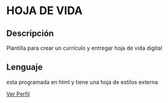 # HOJA DE VIDA
## Descripción

Plantilla para crear un currículo y entregar hoja de vida digital

## Lenguaje
esta programada en html y tiene una hoja de estilos externa

[Ver Perfil](https://cbarberir.github.io/MiCurriculum/)
